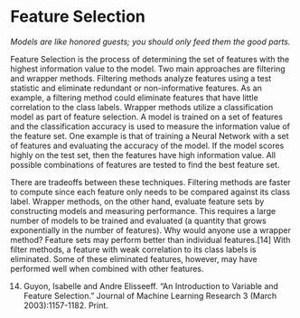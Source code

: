 Feature Selection
=================
*Models are like honored guests; you should only feed them the good parts.*

Feature Selection is the process of determining the set of features with the highest information value to the model. Two main approaches are filtering and wrapper methods. Filtering methods analyze features using a test statistic and eliminate redundant or non-informative features. As an example, a filtering method could eliminate features that have little correlation to the class labels. Wrapper methods utilize a classification model as part of feature selection. A model is trained on a set of features and the classification accuracy is used to measure the information value of the feature set. One example is that of training a Neural Network with a set of features and evaluating the accuracy of the model. If the model scores highly on the test set, then the features have high information value. All possible combinations of features are tested to find the best feature set. 

There are tradeoffs between these techniques. Filtering methods are faster to compute since each feature only needs to be compared against its class label. Wrapper methods, on the other hand, evaluate feature sets by constructing models and measuring performance. This requires a large number of models to be trained and evaluated (a quantity that grows exponentially in the number of features). Why would anyone use a wrapper method? Feature sets may perform better than individual features.[14] With filter methods, a feature with weak correlation to its class labels is eliminated. Some of these eliminated features, however, may have performed well when combined with other features.

14. Guyon, Isabelle and Andre Elisseeff. “An Introduction to Variable and Feature Selection.” Journal of Machine Learning Research 3 (March 2003):1157-1182. Print.

